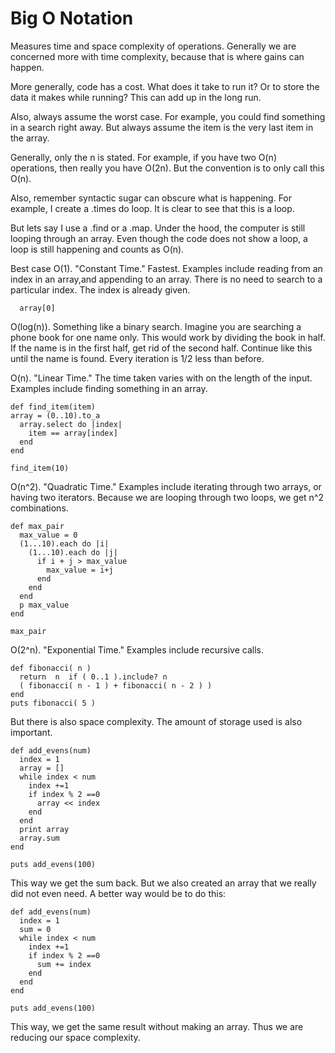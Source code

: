 # Big O Notation

Measures time and space complexity of operations. Generally we are concerned more with time complexity, because that is where gains can happen.

More generally, code has a cost. What does it take to run it? Or to store the data it makes while running? This can add up in the long run.

Also, always assume the worst case. For example, you could find something in a search right away. But always assume the item is the very last item in the array.

Generally, only the n is stated. For example, if you have two O(n) operations, then really you have O(2n). But the convention is to only call this O(n).

Also, remember syntactic sugar can obscure what is happening. For example, I create a .times do loop. It is clear to see that this is a loop.

But lets say I use a .find or a .map. Under the hood, the computer is still looping through an array. Even though the code does not show a loop, a loop is still happening and counts as O(n).

Best case O(1). "Constant Time." Fastest. Examples include reading from an index in an array,and appending to an array. There is no need to search to a particular index. The index is already given.

```
  array[0]
```

O(log(n)). Something like a binary search. Imagine you are searching a phone book for one name only. This would work by dividing the book in half. If the name is in the first half, get rid of the second half. Continue like this until the name is found. Every iteration is 1/2 less than before.

O(n). "Linear Time." The time taken varies with on the length of the input. Examples include finding something in an array.

```
def find_item(item)
array = (0..10).to_a
  array.select do |index|
    item == array[index]
  end
end

find_item(10)
```

O(n^2). "Quadratic Time." Examples include iterating through two arrays, or having two iterators. Because we are looping through two loops, we get n^2 combinations.

```
def max_pair
  max_value = 0
  (1...10).each do |i|
    (1...10).each do |j|
      if i + j > max_value
        max_value = i+j
      end
    end
  end
  p max_value
end

max_pair
```

O(2^n). "Exponential Time." Examples include recursive calls.

```
def fibonacci( n )
  return  n  if ( 0..1 ).include? n
  ( fibonacci( n - 1 ) + fibonacci( n - 2 ) )
end
puts fibonacci( 5 )
```

But there is also space complexity. The amount of storage used is also important.

```
def add_evens(num)
  index = 1
  array = []
  while index < num
    index +=1
    if index % 2 ==0
      array << index
    end
  end
  print array
  array.sum
end

puts add_evens(100)
```

This way we get the sum back. But we also created an array that we really did not even need. A better way would be to do this:

```
def add_evens(num)
  index = 1
  sum = 0
  while index < num
    index +=1
    if index % 2 ==0
      sum += index
    end
  end
end

puts add_evens(100)
```

This way, we get the same result without making an array. Thus we are reducing our space complexity.
